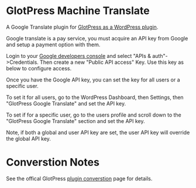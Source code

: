 # GlotPress Machine Translate
A Google Translate plugin for [GlotPress as a WordPress plugin](https://github.com/deliciousbrains/GlotPress).

Google translate is a pay service, you must acquire an API key from Google and setup a payment option with them.

Login to your [Google developers console](http://console.developer.google.com) and select "APIs & auth"->Credentials.  Then create a new "Public API access" Key.  Use this key as below to configure access.

Once you have the Google API key, you can set the key for all users or a specific user.

To set it for all users, go to the WordPress Dashboard, then Settings, then "GlotPress Google Translate" and set the API key.

To set if for a specific user, go to the users profile and scroll down to the "GlotPress Google Translate" section and set the API key.

Note, if both a global and user API key are set, the user API key will override the global API key.

# Converstion Notes
See the offical GlotPress [plugin converstion](https://github.com/deliciousbrains/GlotPress/wiki/Converting-Plugins) page for details.

